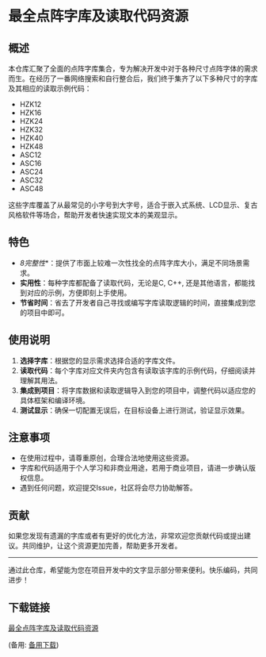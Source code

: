# 最全点阵字库及读取代码资源

## 概述

本仓库汇聚了全面的点阵字库集合，专为解决开发中对于各种尺寸点阵字体的需求而生。在经历了一番网络搜索和自行整合后，我们终于集齐了以下多种尺寸的字库及其相应的读取示例代码：

- HZK12
- HZK16
- HZK24
- HZK32
- HZK40
- HZK48
- ASC12
- ASC16
- ASC24
- ASC32
- ASC48

这些字库覆盖了从最常见的小字号到大字号，适合于嵌入式系统、LCD显示、复古风格软件等场合，帮助开发者快速实现文本的美观显示。

## 特色

- *8完整性**：提供了市面上较难一次性找全的点阵字库大小，满足不同场景需求。
- **实用性**：每种字库都配备了读取代码，无论是C, C++, 还是其他语言，都能找到对应的示例，方便即刻上手使用。
- **节省时间**：省去了开发者自己寻找或编写字库读取逻辑的时间，直接集成到您的项目中即可。

## 使用说明

1. **选择字库**：根据您的显示需求选择合适的字库文件。
2. **读取代码**：每个字库对应文件夹内包含有读取该字库的示例代码，仔细阅读并理解其用法。
3. **集成到项目**：将字库数据和读取逻辑导入到您的项目中，调整代码以适应您的具体框架和编译环境。
4. **测试显示**：确保一切配置无误后，在目标设备上进行测试，验证显示效果。

## 注意事项

- 在使用过程中，请尊重原创，合理合法地使用这些资源。
- 字库和代码适用于个人学习和非商业用途，若用于商业项目，请进一步确认版权信息。
- 遇到任何问题，欢迎提交Issue，社区将会尽力协助解答。

## 贡献

如果您发现有遗漏的字库或者有更好的优化方法，非常欢迎您贡献代码或提出建议。共同维护，让这个资源更加完善，帮助更多开发者。

---

通过此仓库，希望能为您在项目开发中的文字显示部分带来便利。快乐编码，共同进步！

## 下载链接
[最全点阵字库及读取代码资源](https://pan.quark.cn/s/86afcc49657c) 

(备用: [备用下载](https://pan.baidu.com/s/1oUN_CH1RCzrmOe9LoW96YQ?pwd=ba6j))
